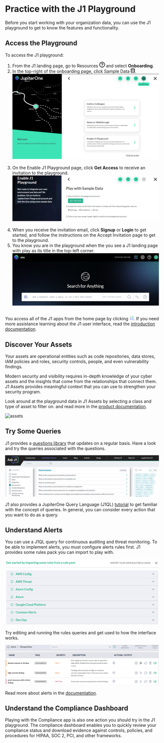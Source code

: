 # Practice with the J1 Playground

Before you start working with your organization data, you can use the J1 playground
to get to know the features and functionality.

## Access the Playground

To access the J1 playground:

1. From the J1 landing page, go to Resources ![resources](../assets/icons/resources2.png)  and select **Onboarding**.
2. In the top-right of the onboarding page, click Sample Data ![sample-data](../assets/icons/sample-data2.png).
   ​
   ![](../assets/onboarding.png)
   ​
3. On the Enable J1 Playground page, click **Get Access** to receive an invitation to the playground.
    ​
    ![invitation](../assets/play_invite.png)
       ​
4. When you receive the invitation email, click **Signup** or **Login** to get started, and follow the instructions on the Accept Invitation page to get to the playground.
5. You know you are in the playground when the you see a J1 landing page with play as its title in the top-left corner.
   ![play search page](../assets/play-search.png)
   ​


You access all of the J1 apps from the home page by clicking ![apps](../assets/icons/apps.png). If you need more assistance learning about the J1 user interface, read the [introduction documentation](./j1-what-is-it.md).

## Discover Your Assets

Your assets are operational entities such as code repositories, data stores, IAM policies and roles, security controls, people, and even vulnerability findings.

Modern security and visibility requires in-depth knowledge of your cyber assets and the insights that come from the relationships that connect them. J1 Assets provides meaningful context that you can use to strengthen your security program.

Look around at the playground data in J1 Assets by selecting a class and type of asset to filter on. and read more in the [product documentation](./asset-inventory-filters.md). 

![assets](../assets/asset-critical.png)



## Try Some Queries

J1 provides a [questions library](https://ask.us.jupiterone.io/filter?tagFilter=all) that updates on a regular basis. Have a look and try the queries associated with the questions. 

![](../assets/play-library.png)



J1 also provides a JupiterOne Query Language (J1QL) [tutorial](./tutorial-j1ql.md) to get familiar with the concept of queries. In general, you can consider every action that you want to do as a query. 

## Understand Alerts

You can use a  J1QL query for continuous auditing and threat monitoring. To be able to implement alerts, you must configure alerts rules first.  J1 provides some rules pack you can import to play with.


![](../assets/alerts-library.png)


Try editing and running the rules queries and get used to how the interface works.

![](../assets/rules-manage.png)



Read more about alerts in the [documentation](../compliance/compliance-overview.md).

## Understand the Compliance Dashboard

Playing with the Compliance app is also one action you should try in the J1 playground. The compliance dashboard enables you to quickly review your compliance status and download evidence against controls, policies, and procedures for HIPAA, SOC 2, PCI, and other frameworks.



